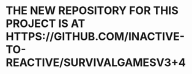# THE NEW REPOSITORY FOR THIS PROJECT IS AT HTTPS://GITHUB.COM/INACTIVE-TO-REACTIVE/SURVIVALGAMESV3+4
